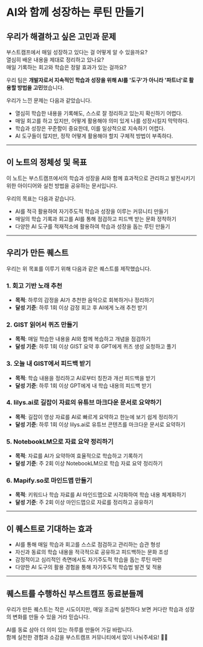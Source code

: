 # AI와 함께 성장하는 루틴 만들기

## 우리가 해결하고 싶은 고민과 문제

부스트캠프에서 매일 성장하고 있다는 걸 어떻게 알 수 있을까요?  
열심히 배운 내용을 제대로 정리하고 있나요?  
매일 기록하는 회고와 학습은 정말 효과가 있는 걸까요?

우리 팀은 **개발자로서 지속적인 학습과 성장을 위해 AI를 '도구'가 아니라 '파트너'로 활용할 방법을 고민**했습니다. 

우리가 느낀 문제는 다음과 같았습니다.

- 열심히 학습한 내용을 기록해도, 스스로 잘 정리하고 있는지 확신하기 어렵다.
- 매일 회고를 하고 있지만, 어떻게 활용해야 의미 있게 나를 성장시킬지 막막하다.
- 학습과 성장은 꾸준함이 중요한데, 이를 일상적으로 지속하기 어렵다.
- AI 도구들이 많지만, 정작 어떻게 활용해야 할지 구체적 방법이 부족하다.

---

## 이 노트의 정체성 및 목표

이 노트는 부스트캠프에서의 학습과 성장을 AI와 함께 효과적으로 관리하고 발전시키기 위한 아이디어와 실천 방법을 공유하는 문서입니다.

우리의 목표는 다음과 같습니다.

- AI를 적극 활용하여 자기주도적 학습과 성장을 이루는 커뮤니티 만들기
- 매일의 학습 기록과 회고를 AI를 통해 점검하고 피드백 받는 문화 정착하기
- 다양한 AI 도구를 적재적소에 활용하여 학습과 성장을 돕는 루틴 만들기

---

## 우리가 만든 퀘스트

우리는 위 목표를 이루기 위해 다음과 같은 퀘스트를 제작했습니다.

### 1. 회고 기반 노래 추천
- **목적**: 하루의 감정을 AI가 추천한 음악으로 회복하거나 정리하기
- **달성 기준**: 하루 1회 이상 감정 회고 후 AI에게 노래 추천 받기

### 2. GIST 읽어서 퀴즈 만들기
- **목적**: 매일 학습한 내용을 AI와 함께 복습하고 개념을 점검하기
- **달성 기준**: 하루 1회 이상 GIST 요약 후 GPT에게 퀴즈 생성 요청하고 풀기

### 3. 오늘 내 GIST에서 피드백 받기
- **목적**: 학습 내용을 정리하고 AI로부터 칭찬과 개선 피드백을 받기
- **달성 기준**: 하루 1회 이상 GPT에게 내 학습 내용의 피드백 받기

### 4. lilys.ai로 길잡이 자료의 유튜브 마크다운 문서로 요약하기
- **목적**: 길잡이 영상 자료를 AI로 빠르게 요약하고 한눈에 보기 쉽게 정리하기
- **달성 기준**: 하루 1회 이상 lilys.ai로 유튜브 콘텐츠를 마크다운 문서로 요약하기

### 5. NotebookLM으로 자료 요약 정리하기
- **목적**: 자료를 AI가 요약하여 효율적으로 학습하고 기록하기
- **달성 기준**: 주 2회 이상 NotebookLM으로 학습 자료 요약 정리하기

### 6. Mapify.so로 마인드맵 만들기
- **목적**: 키워드나 학습 자료를 AI 마인드맵으로 시각화하여 학습 내용 체계화하기
- **달성 기준**: 주 2회 이상 마인드맵으로 자료를 정리하고 공유하기

---

## 이 퀘스트로 기대하는 효과

- AI를 통해 매일 학습과 회고를 스스로 점검하고 관리하는 습관 형성
- 자신과 동료의 학습 내용을 적극적으로 공유하고 피드백하는 문화 조성
- 감정적이고 심리적인 측면에서도 자기주도적 학습을 돕는 루틴 마련
- 다양한 AI 도구의 활용 경험을 통해 자기주도적 학습법 발견 및 적용

---

## 퀘스트를 수행하신 부스트캠프 동료분들께

우리가 만든 퀘스트는 작은 시도이지만, 매일 조금씩 실천하다 보면 커다란 학습과 성장의 변화를 만들 수 있을 거라 믿습니다. 

AI를 동료 삼아 더 의미 있는 하루를 만들어 가길 바랍니다.  
함께 실천한 경험과 소감을 부스트캠프 커뮤니티에서 많이 나눠주세요! 💬😀
